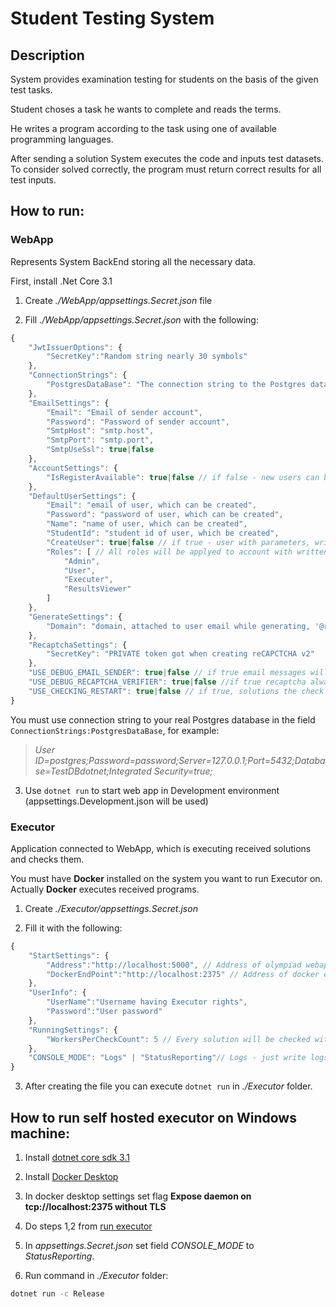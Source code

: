 # Student Testing System
## Description
System provides examination testing for students on the basis of the given test tasks.

Student choses a task he wants to complete and reads the terms.

He writes a program according to the task using one of available programming languages.

After sending a solution System executes the code and inputs test datasets. To consider solved correctly, the program must return correct results for all test inputs.

## How to run:

### WebApp 
Represents System BackEnd storing all the necessary data.

First, install .Net Core 3.1


1. Create _./WebApp/appsettings.Secret.json_ file

2. Fill _./WebApp/appsettings.Secret.json_ with the following: 

```js
{
    "JwtIssuerOptions": {
        "SecretKey":"Random string nearly 30 symbols"
    },
    "ConnectionStrings": {
        "PostgresDataBase": "The connection string to the Postgres database"
    },
    "EmailSettings": {
        "Email": "Email of sender account",
        "Password": "Password of sender account",
        "SmtpHost": "smtp.host",
        "SmtpPort": "smtp.port",
        "SmtpUseSsl": true|false
	},
    "AccountSettings": {
        "IsRegisterAvailable": true|false // if false - new users can be added only via admin panel
	},
    "DefaultUserSettings": {
        "Email": "email of user, which can be created",
        "Password": "password of user, which can be created",
        "Name": "name of user, which can be created",
        "StudentId": "student id of user, which be created",
        "CreateUser": true|false // if true - user with parameters, written above will be created,
        "Roles": [ // All roles will be applyed to account with written email, ignoring CreateUser field
            "Admin",
            "User",
            "Executer",
            "ResultsViewer"
		]
	},
    "GenerateSettings": {
        "Domain": "domain, attached to user email while generating, '@rtuitlab.dev' for example"
	},
    "RecaptchaSettings": {
        "SecretKey": "PRIVATE token got when creating reCAPCTCHA v2"
	},
    "USE_DEBUG_EMAIL_SENDER": true|false // if true email messages will be printed to console
    "USE_DEBUG_RECAPTCHA_VERIFIER": true|false //if true recaptcha always will be valid,
    "USE_CHECKING_RESTART": true|false // if true, solutions the check of which has started more than 2 minutes ago would be placed in the queue again.
}
```

You must use connection string to your real Postgres database in the field  ```ConnectionStrings:PostgresDataBase```, for example:
> _User ID=postgres;Password=password;Server=127.0.0.1;Port=5432;Database=TestDBdotnet;Integrated Security=true;_ 


3. Use ```dotnet run``` to start web app in Development environment (appsettings.Development.json will be used)
### Executor

Application connected to WebApp, which is executing received solutions and checks them.

You must have **Docker** installed on the system you want to run Executor on. Actually **Docker** executes received programs.


1. Create _./Executor/appsettings.Secret.json_

2. Fill it with the following:

```js
{
    "StartSettings": {
        "Address":"http://localhost:5000", // Address of olympiad webapp
        "DockerEndPoint":"http://localhost:2375" // Address of docker endpoint
    },
    "UserInfo": {
        "UserName":"Username having Executor rights",
        "Password":"User password"
    },
    "RunningSettings": {
        "WorkersPerCheckCount": 5 // Every solution will be checked with that count of parallel workers (valid values - [1..100]), select value according to your machine configuration (for surface book 2 - optimal is 5-10). Too large value can break your docker.
    },
    "CONSOLE_MODE": "Logs" | "StatusReporting"// Logs - just write logs, StatusReporting - updatable status and 10 last logs with possible artifacts 
}
```

3. After creating the file you can execute ```dotnet run``` in _./Executor_ folder.

## How to run self hosted executor on Windows machine:

1. Install [dotnet core sdk 3.1](https://dotnet.microsoft.com/download)

2. Install [Docker Desktop](https://www.docker.com/products/docker-desktop)

3. In docker desktop settings set flag __Expose daemon on tcp://localhost:2375 without TLS__

4. Do steps 1,2 from [run executor](#Executor)

5. In _appsettings.Secret.json_ set field _CONSOLE\_MODE_ to _StatusReporting_.

6. Run command in _./Executor_ folder:
```bash
dotnet run -c Release
```